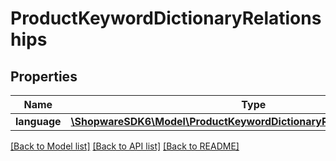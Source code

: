 # ProductKeywordDictionaryRelationships

## Properties
Name | Type | Description | Notes
------------ | ------------- | ------------- | -------------
**language** | [**\ShopwareSDK6\Model\ProductKeywordDictionaryRelationshipsLanguage**](ProductKeywordDictionaryRelationshipsLanguage.md) |  | [optional] 

[[Back to Model list]](../../README.md#documentation-for-models) [[Back to API list]](../../README.md#documentation-for-api-endpoints) [[Back to README]](../../README.md)

